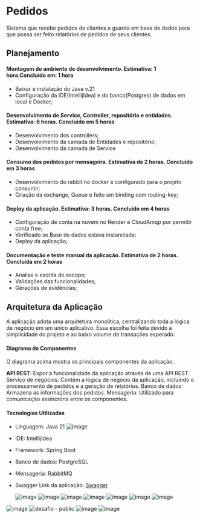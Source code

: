 # Pedidos
Sistema que recebe pedidos de clientes e guarda em base de dados para que possa ser feito relatórios de pedidos de seus clientes.
## Planejamento
#### Montagem do ambiente de desenvolvimento. Estimativa: 1 hora.Concluido em: 1 hora 
- Baixar e instalação do Java v.21
- Configuração da IDE(IntellijIdea) e do banco(Postgres) de dados em local e Docker;
#### Desenvolvimento de Service, Controller, repositório e entidades. Estimativa: 6 horas. Concluido em 5 horas
- Desenvolvimento dos controllers;
- Desenvolvimento da camada de Entidades e repositório;
- Desenvolvimento da camada de Service
#### Consumo dos pedidos por mensageira. Estimativa de 2 horas. Concluido em 3 horas
- Desenvolvimento do rabbit no docker e configurado para o projeto consumir;
- Criação da exchange, Queue e feito um binding com routing-key;
#### Deploy da aplicação. Estimativa: 3 horas. Concluido em 4 horas
- Configuração de conta na nuvem no Render e CloudAmqp por permitir conta free;
- Verificado se Base de dados estava instanciada;
- Deploy da aplicação;
#### Documentação e teste manual da aplicação. Estimativa de 2 horas. Concluida em 2 horas
- Analise e escrita do escopo;
- Validações das funcionalidades;
- Gerações de evidências;

## Arquitetura da Aplicação

A aplicação adota uma arquitetura monolítica, centralizando toda a lógica de negócio em um único aplicativo. Essa escolha foi feita devido à simplicidade do projeto e ao baixo volume de transações esperado.

#### Diagrama de Componentes


O diagrama acima mostra os principais componentes da aplicação:

**API REST**: Expor a funcionalidade da aplicação através de uma API REST.
Serviço de negócios: Contém a lógica de negócio da aplicação, incluindo o processamento de pedidos e a geração de relatórios.
Banco de dados: Armazena as informações dos pedidos.
Mensageria: Utilizado para comunicação assíncrona entre os componentes.
#### Tecnologias Utilizadas

- Linguagem: Java 21 ![image](https://github.com/user-attachments/assets/eb457d1f-b8e9-44fe-9e43-b1163d0afa74)
- IDE: IntellijIdea
- Framework: Spring Boot
- Banco de dados: PostgreSQL
- Mensageria: RabbitMQ
- Swagger Link da aplicação: [Swagger](https://pedidos-0hqf.onrender.com/swagger-ui/index.html)

 
  ![image](https://github.com/user-attachments/assets/62018720-bf40-4aea-8deb-b589763fdffc)
  ![image](https://github.com/user-attachments/assets/6648ec17-cca3-47fd-ba42-a3639076862c)
 ![image](https://github.com/user-attachments/assets/312c7357-c5a0-479f-829b-271768e91092)
 ![image](https://github.com/user-attachments/assets/4093d484-a277-4e60-9c80-e863b42c6c43)
 ![image](https://github.com/user-attachments/assets/8ea44f95-963e-4fca-86cc-3d9cd990b503)
 ![image](https://github.com/user-attachments/assets/b7fe7098-73f1-4093-becf-2d2bacaee48c)
  ![image](https://github.com/user-attachments/assets/a9a1a220-f030-4b9e-ac16-6a3605b3bff2)
  
 ![image](https://github.com/user-attachments/assets/19a9a748-58fa-4865-8dc2-8eb30589cb3a)
 ![desafio - public](https://github.com/user-attachments/assets/5347ef06-2f99-45ed-aa87-f738de7b559b)
 ![image](https://github.com/user-attachments/assets/4f371711-e7e0-4cba-9a2b-e4a5967b586f)
 ![image](https://github.com/user-attachments/assets/75c21aa6-af35-4a35-8692-8ef3a7338541)














